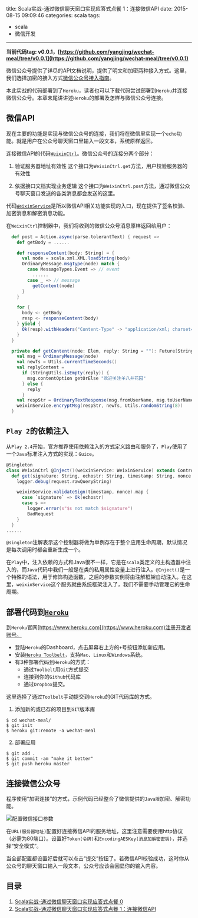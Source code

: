 title: Scala实战-通过微信聊天窗口实现应答式点餐 1：连接微信API
date: 2015-08-15 09:09:46
categories: scala
tags:
- scala
- 微信开发
---

**当前代码tag: v0.0.1，[https://github.com/yangjing/wechat-meal/tree/v0.0.1](https://github.com/yangjing/wechat-meal/tree/v0.0.1)**

微信公众号提供了详尽的API文档说明，提供了明文和加密两种接入方式。这里，我们选择加密的接入方式[微信公众号接入指南](http://mp.weixin.qq.com/wiki/17/2d4265491f12608cd170a95559800f2d.html)。

本此实战的代码部署到了`Heroku`，读者也可以下载代码尝试部署到`Heroku`并连接微信公众号。本章末尾讲讲述`Heroku`的部署及怎样与微信公众号连接。


## 微信API

现在主要的功能是实现与微信公众号的连接，我们将在微信里实现一个`echo`功能。就是用户在公众号聊天窗口里输入一段文本，系统原样返回。

连接微信API的代码[`WeixinCtrl`](https://github.com/yangjing/wechat-meal/blob/v0.0.1/app/controllers/api/WeixinCtrl.scala)。微信公众号的连接分两个部分：

1. 验证服务器地址有效性
   这个接口为`WeixinCtrl.get`方法，用户校验服务器的有效性

2. 依据接口文档实现业务逻辑
   这个接口为`WeixinCtrl.post`方法，通过微信公众号聊天窗口发送的各类消息都会发送的这里。

代码[`WeixinService`](https://github.com/yangjing/wechat-meal/blob/master/platform/src/main/scala/me/yangjing/wechatmeal/service/WeixinService.scala)是所以微信API相关功能实现的入口，现在提供了签名校验、加密消息和解密消息功能。

在`WeixinCtrl`控制器中，我们将收到的微信公众号消息原样返回给用户：

```scala
  def post = Action.async(parse.tolerantText) { request =>
    def getBody = ......

    def responseContent(body: String) = {
      val node = scala.xml.XML.loadString(body)
      OrdinaryMessage.msgType(node) match {
        case MessageTypes.Event => // event
          ......
        case _ => // message
          getContent(node)
      }
    }

    for {
      body <- getBody
      resp <- responseContent(body)
    } yield {
      Ok(resp).withHeaders("Content-Type" -> "application/xml; charset=UTF-8")
    }
  }

  private def getContent(node: Elem, reply: String = ""): Future[String] = {
    val msg = OrdinaryMessage(node)
    val newTs = Utils.currentTimeSeconds()
    val replyContent =
      if (StringUtils.isEmpty(reply)) {
        msg.contentOption getOrElse "欢迎关注羊八井花园"
      } else {
        reply
      }
    val respStr = OrdinaryTextResponse(msg.fromUserName, msg.toUserName, newTs, replyContent).stringify()
    weixinService.encryptMsg(respStr, newTs, Utils.randomString(8))
  }
```




## `Play 2`的依赖注入

从`Play 2.4`开始，官方推荐使用依赖注入的方式定义路由和服务了，`Play`使用了一个`Java`标准注入方式的实现：`Guice`。

```scala
@Singleton
class WeixinCtrl @Inject()(weixinService: WeixinService) extends Controller with BaseController {
  def get(signature: String, echostr: String, timestamp: String, nonce: String) = Action.async { request =>
    logger.debug(request.rawQueryString)

    weixinService.validateSign(timestamp, nonce).map {
      case `signature` => Ok(echostr)
      case s =>
        logger.error(s"$s not match $signature")
        BadRequest
    }
  }
......
```

`@singleton`注解表示这个控制器将做为单例存在于整个应用生命周期，默认情况是每次调用时都会重新生成一个。

在`Play`中，注入依赖的方式和Java很不一样，它是在`scala`类定义的主构造器中注入的，而`Java`代码中我们一般是在类的私用属性变量上进行注入。`@Inject()`是一个特殊的语法，用于修饰构造函数，之后的参数实例将由注解框架自动注入。在这里，`weixinService`这个服务就由系统框架注入了，我们不需要手动管理它的生命周期。


## 部署代码到[`Heroku`](https://www.heroku.com)

到`Heroku`官网[https://www.heroku.com](https://www.heroku.com)注册开发者账号。

- 登陆`Heroku`的Dashboard，点击屏幕右上方的`+`号按钮添加新应用。
- 安装[`Heroku Toolbelt`](https://toolbelt.heroku.com/)，支持`Mac`、`Linux`和`Windows`系统。
- 有3种部署代码到`Heroku`的方式：
  - 通过`Toolbelt`用`Git`方式提交
  - 连接到你的`Github`代码库
  - 通过`Dropbox`提交。

这里选择了通过`Toolbelt`手动提交到`Heroku`的GIT代码库的方式。

1. 添加新的或已存的项目到`GIT`版本库

```shell
$ cd wechat-meal/
$ git init
$ heroku git:remote -a wechat-meal
```

2. 部署应用

```shell
$ git add .
$ git commit -am "make it better"
$ git push heroku master
```


## 连接微信公众号

程序使用“加密连接”的方式，示例代码已经整合了微信提供的`Java版`加密、解密功能。

![配置微信接口参数](_images/wechat-dev-conn.png)

在`URL(服务器地址)`配置好连接微信API的服务地址，这里注意需要使用http协议（必需为80端口）。设置好`Token(令牌)`和`EncodingAESKey(消息加解密密钥)`，并选择“安全模式”。

当全部配置都设置好后就可以点击“提交”按钮了。若微信API校验成功，这时你从公众号的聊天窗口输入一段文本，公众号应该会回显你的输入内容。


## 目录

1. [Scala实战-通过微信聊天窗口实现应答式点餐 0](http://www.yangjing.me/post/scala/Scala%E5%AE%9E%E6%88%98-%E9%80%9A%E8%BF%87%E5%BE%AE%E4%BF%A1%E8%81%8A%E5%A4%A9%E7%AA%97%E5%8F%A3%E5%AE%9E%E7%8E%B0%E5%BA%94%E7%AD%94%E5%BC%8F%E7%82%B9%E9%A4%90_0%EF%BC%9A%E4%BB%8B%E7%BB%8D.html)
2. [Scala实战-通过微信聊天窗口实现应答式点餐 1：连接微信API](http://www.yangjing.me/post/scala/Scala%E5%AE%9E%E6%88%98-%E9%80%9A%E8%BF%87%E5%BE%AE%E4%BF%A1%E8%81%8A%E5%A4%A9%E7%AA%97%E5%8F%A3%E5%AE%9E%E7%8E%B0%E5%BA%94%E7%AD%94%E5%BC%8F%E7%82%B9%E9%A4%90_1%EF%BC%9A%E8%BF%9E%E6%8E%A5%E5%BE%AE%E4%BF%A1API.html)
